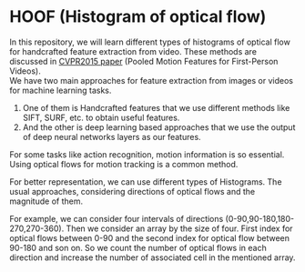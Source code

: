 # HOOF (Histogram of optical flow)
In this repository, we will learn different types of histograms of optical flow for handcrafted feature extraction from video.
These methods are discussed in [CVPR2015 paper](https://www.cv-foundation.org/openaccess/content_cvpr_2015/html/Ryoo_Pooled_Motion_Features_2015_CVPR_paper.html) (Pooled Motion Features for First-Person Videos).<br/>
We have two main approaches for feature extraction from images or videos for machine learning tasks.<br/>
1. One of them is Handcrafted features that we use different methods like SIFT, SURF, etc. to obtain useful features. 
2. And the other is deep learning based approaches that we use the output of deep neural networks layers as our features.<br/>

For some tasks like action recognition, motion information is so essential. Using optical flows for motion tracking is a common method.

For better representation, we can use different types of Histograms. The usual approaches, considering directions of optical flows and the magnitude of them.

For example, we can consider four intervals of directions (0-90,90-180,180-270,270-360). Then we consider an array by the size of four. First index for optical flows between 0-90 and the second index for optical flow between 90-180 and son on. So we count the number of optical flows in each direction and increase the number of associated cell in the mentioned array.


